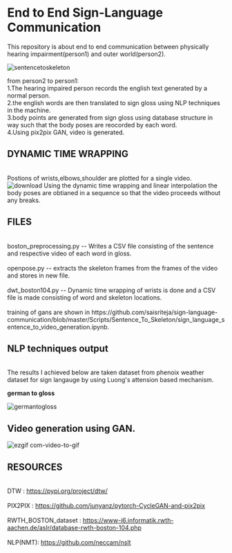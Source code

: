 # End to End Sign-Language Communication
This repository is about end to end communication between physically hearing impairment(person1) and outer world(person2).

![sentencetoskeleton](https://user-images.githubusercontent.com/48018142/70102475-48a91980-165e-11ea-8906-0567122c303c.png)



from person2 to person1:
<br>
1.The hearing impaired person records the english text generated by a normal person.
<br>
2.the english words are then translated to sign gloss using NLP techniques in the machine.
<br>
3.body points are generated from sign gloss using database structure in way such that the body poses are reocorded by each word.
<br>
4.Using pix2pix GAN, video is generated.
<br>

## DYNAMIC TIME WRAPPING ##
<br>Postions of wrists,elbows,shoulder are plotted for a single video.<br>
![download](https://user-images.githubusercontent.com/48018142/70103458-32e92380-1661-11ea-85ef-9e8e7f72e205.png)
Using the dynamic time wrapping and linear interpolation the body poses are obtianed in a sequence so that the 
video proceeds without any breaks.


## FILES ##
<br>
boston_preprocessing.py -- Writes a CSV file consisting of the sentence and respective video of each word in gloss.<br>
<br>
openpose.py -- extracts the skeleton frames from the frames of the video and stores in new file.<br>
<br>
dwt_boston104.py -- Dynamic time wrapping of wrists is done and a CSV file is made consisting of word and skeleton locations.<br>
<br>
training of gans are shown in https://github.com/saisriteja/sign-language-communication/blob/master/Scripts/Sentence_To_Skeleton/sign_language_sentence_to_video_generation.ipynb.
<br>


## NLP techniques output ##
<br>The results I achieved below are taken dataset from phenoix weather dataset for sign langauge by using Luong's attension based mechanism.
<br>

**german to gloss**

![germantogloss](https://user-images.githubusercontent.com/48018142/66399424-36fc1a80-e9fd-11e9-84a6-3f0a8017fd61.JPG)


## Video generation using GAN. ##
![ezgif com-video-to-gif](https://user-images.githubusercontent.com/48018142/70105307-72fed500-1666-11ea-8cfd-3532f6791c0f.gif)


## RESOURCES ##
<br>DTW : https://pypi.org/project/dtw/<br>
<br>PIX2PIX : https://github.com/junyanz/pytorch-CycleGAN-and-pix2pix<br>
<br>RWTH_BOSTON_dataset : https://www-i6.informatik.rwth-aachen.de/aslr/database-rwth-boston-104.php<br>
<br>NLP(NMT): https://github.com/neccam/nslt <br>
